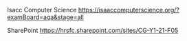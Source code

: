 Isacc Computer Science https://isaaccomputerscience.org/?examBoard=aqa&stage=all

SharePoint https://hrsfc.sharepoint.com/sites/CG-Y1-21-F05
